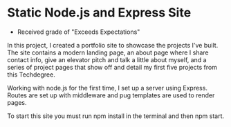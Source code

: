 # Static Node.js and Express Site 
- Received grade of "Exceeds Expectations"

In this project, I created a portfolio site to showcase the projects I've built. The site contains a modern landing page, an about page where I share contact info, give an elevator pitch and talk a little about myself, and a series of project pages that show off and detail my first five projects from this Techdegree.

Working with node.js for the first time, I set up a server using Express. Routes are set up with middleware and pug templates are used to render pages. 

To start this site you must run npm install in the terminal and then npm start.
